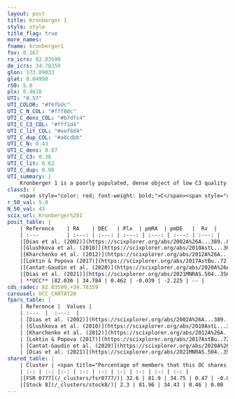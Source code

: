 ```yaml
---
layout: post
title: Kronberger 1
style: style
title_flag: true
more_names: 
fname: kronberger1
fov: 0.167
ra_icrs: 82.03599
de_icrs: 34.78359
glon: 173.09033
glat: 0.04998
r50: 5.0
plx: 0.4618
UTI: "0.57"
UTI_COLOR: "#f6fbdc"
UTI_C_N_COL: "#fff8dc"
UTI_C_dens_COL: "#b7dfc4"
UTI_C_C3_COL: "#fff1d4"
UTI_C_lit_COL: "#eef8d4"
UTI_C_dup_COL: "#a8cdbb"
UTI_C_N: 0.43
UTI_C_dens: 0.87
UTI_C_C3: 0.38
UTI_C_lit: 0.62
UTI_C_dup: 0.98
UTI_summary: |
    Kronberger 1 is a poorly populated, dense object of low C3 quality. It is moderately studied in the literature.This is a unique object, which shares a very small percentage of members with at least one previously reported entry, and a moderate percentage with at least one entry reported in the same catalogue.
class3: |
    <span style="color: red; font-weight: bold;">C</span><span style="color: #FFC300; font-weight: bold;">B</span>
r_50_val: 5.0
N_50_val: 43
scix_url: Kronberger%201
posit_table: |
    | Reference    | RA    | DEC   | Plx  | pmRA  | pmDE   |  Rv  |
    | :---         | :---: | :---: | :---: | :---: | :---: | :---: |
    |[Dias et al. (2002)](https://scixplorer.org/abs/2002A%26A...389..871D) | 82.088 | 34.775 | -- | -1.21 | -4.13 | 13.0 |
    |[Glushkova et al. (2010)](https://scixplorer.org/abs/2010AstL...36...75G) | 82.092 | 34.773 | -- | -- | -- | -- |
    |[Kharchenko et al. (2012)](https://scixplorer.org/abs/2012A%26A...543A.156K) | 82.088 | 34.785 | -- | -0.3 | -3.67 | -- |
    |[Loktin & Popova (2017)](https://scixplorer.org/abs/2017AstBu..72..257L) | 82.08 | 34.775 | -- | -1.21 | -4.13 | 13.0 |
    |[Cantat-Gaudin et al. (2020)](https://scixplorer.org/abs/2020A%26A...640A...1C) | 82.089 | 34.777 | 0.443 | -0.05 | -2.199 | -- |
    |[Dias et al. (2021)](https://scixplorer.org/abs/2021MNRAS.504..356D) | 82.087 | 34.775 | 0.432 | -0.054 | -2.268 | -- |
    | **UCC** |82.036 | 34.784 | 0.462 | -0.039 | -2.225 | -- | 
cds_radec: 82.03599,+34.78359
carousel: UCC_CANTAT20
fpars_table: |
    | Reference |  Values |
    | :---  |  :---:  |
    | [Dias et al. (2002)](https://scixplorer.org/abs/2002A%26A...389..871D) | `E(B-V)=0.52, Dist=1900.0, Age=7.5` |
    | [Glushkova et al. (2010)](https://scixplorer.org/abs/2010AstL...36...75G) | `E(B-V)=0.43, Dm=9.6, Age=8.1` |
    | [Kharchenko et al. (2012)](https://scixplorer.org/abs/2012A%26A...543A.156K) | `e_bv=0.573, distance=1919, log_age=6.9` |
    | [Loktin & Popova (2017)](https://scixplorer.org/abs/2017AstBu..72..257L) | `E(B-V)=0.52, Dmod=11.06, logt=7.47` |
    | [Cantat-Gaudin et al. (2020)](https://scixplorer.org/abs/2020A%26A...640A...1C) | `AVNN=2.05, DMNN=11.84, AgeNN=6.78` |
    | [Dias et al. (2021)](https://scixplorer.org/abs/2021MNRAS.504..356D) | `Av=1.704, Dist=1919, logage=7.033, [Fe/H]=-0.177` |
shared_table: |
    | Cluster | <span title="Percentage of members that this OC shares with the ones listed">%</span>   | RA   | DEC   | Plx   | pmRA  | pmDE  | Rv | UTI |
    | :-: | :-: |:-: | :-: | :-: | :-: | :-: | :-: | :-: |
    |[FSR 0777](/_clusters/fsr0777/)| 32.6 | 81.9 | 34.75 | 0.47 | -0.01 | -2.29 | -- |0.4 |
    |[Stock 8](/_clusters/stock8/)| 2.3 | 81.96 | 34.43 | 0.46 | 0.08 | -2.34 | -59.37 |0.91 |
---
```

